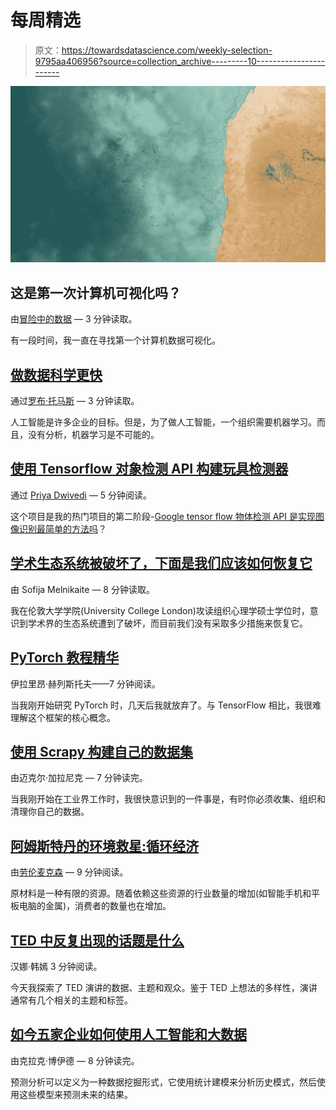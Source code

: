 # 每周精选

> 原文：<https://towardsdatascience.com/weekly-selection-9795aa406956?source=collection_archive---------10----------------------->

![](img/64ecefdc4b848f081ed0340094c1c47a.png)

## 这是第一次计算机可视化吗？

由[冒险中的数据](https://medium.com/u/6e29cdd66791?source=post_page-----9795aa406956--------------------------------) — 3 分钟读取。

有一段时间，我一直在寻找第一个计算机数据可视化。

## [做数据科学更快](https://medium.com/towards-data-science/do-data-science-faster-fe27294fd417)

通过[罗布·托马斯](https://medium.com/u/91395b7f9c69?source=post_page-----9795aa406956--------------------------------) — 3 分钟读取。

人工智能是许多企业的目标。但是，为了做人工智能，一个组织需要机器学习。而且，没有分析，机器学习是不可能的。

## [使用 Tensorflow 对象检测 API 构建玩具检测器](https://medium.com/towards-data-science/building-a-toy-detector-with-tensorflow-object-detection-api-63c0fdf2ac95)

通过 [Priya Dwivedi](https://medium.com/u/b040ce924438?source=post_page-----9795aa406956--------------------------------) — 5 分钟阅读。

这个项目是我的热门项目的第二阶段-[Google tensor flow 物体检测 API 是实现图像识别最简单的方法吗](https://medium.com/towards-data-science/is-google-tensorflow-object-detection-api-the-easiest-way-to-implement-image-recognition-a8bd1f500ea0)？

## [学术生态系统被破坏了，下面是我们应该如何恢复它](https://medium.com/towards-data-science/academic-ecosystem-is-damaged-heres-how-we-should-restore-it-b038f81c367b)

由 Sofija Melnikaite — 8 分钟读取。

我在伦敦大学学院(University College London)攻读组织心理学硕士学位时，意识到学术界的生态系统遭到了破坏，而目前我们没有采取多少措施来恢复它。

## [PyTorch 教程精华](https://medium.com/towards-data-science/pytorch-tutorial-distilled-95ce8781a89c)

伊拉里昂·赫列斯托夫——7 分钟阅读。

当我刚开始研究 PyTorch 时，几天后我就放弃了。与 TensorFlow 相比，我很难理解这个框架的核心概念。

## [使用 Scrapy 构建自己的数据集](https://medium.com/towards-data-science/using-scrapy-to-build-your-own-dataset-64ea2d7d4673)

由迈克尔·加拉尼克 — 7 分钟读完。

当我刚开始在工业界工作时，我很快意识到的一件事是，有时你必须收集、组织和清理你自己的数据。

## [阿姆斯特丹的环境救星:循环经济](https://medium.com/towards-data-science/amsterdams-environmental-saviour-the-circular-economy-c83200222e61)

由[劳伦麦克森](https://medium.com/u/afd0306a89f1?source=post_page-----9795aa406956--------------------------------) — 9 分钟阅读。

原材料是一种有限的资源。随着依赖这些资源的行业数量的增加(如智能手机和平板电脑的金属)，消费者的数量也在增加。

## [TED 中反复出现的话题是什么](https://medium.com/towards-data-science/what-are-the-recurring-topics-in-ted-8392cf9f3fb)

汉娜·韩嫣 3 分钟阅读。

今天我探索了 TED 演讲的数据、主题和观众。鉴于 TED 上想法的多样性，演讲通常有几个相关的主题和标签。

## [如今五家企业如何使用人工智能和大数据](https://medium.com/towards-data-science/how-five-businesses-are-using-ai-and-big-data-today-784abeb6f9ef)

由克拉克·博伊德 — 8 分钟读完。

预测分析可以定义为一种数据挖掘形式，它使用统计建模来分析历史模式，然后使用这些模型来预测未来的结果。